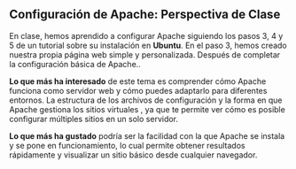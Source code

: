 ## Configuración de Apache: Perspectiva de Clase
En clase, hemos aprendido a configurar Apache siguiendo los pasos 3, 4 y 5 de un tutorial sobre su instalación en **Ubuntu**. En el paso 3, hemos creado nuestra propia página web simple y personalizada. Después de completar la configuración básica de Apache..

**Lo que más ha interesado** de este tema es comprender cómo Apache funciona como servidor web y cómo puedes adaptarlo para diferentes entornos. La estructura de los archivos de configuración y la forma en que Apache gestiona los sitios virtuales , ya que te permite ver cómo es posible configurar múltiples sitios en un solo servidor.

**Lo que más ha gustado** podría ser la facilidad con la que Apache se instala y se pone en funcionamiento, lo cual permite obtener resultados rápidamente y visualizar un sitio básico desde cualquier navegador.